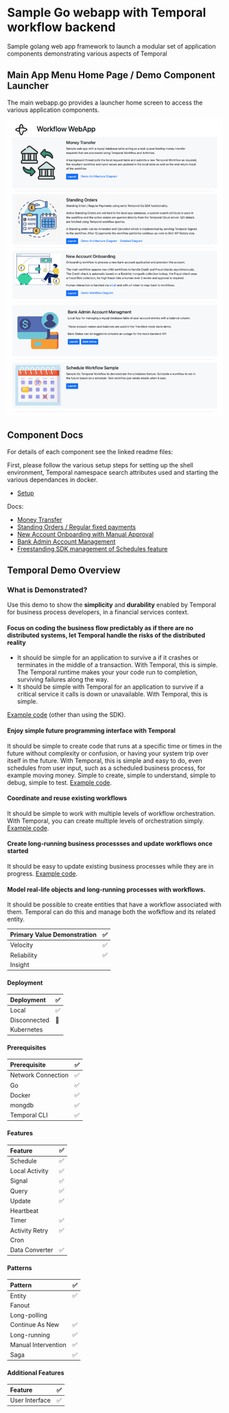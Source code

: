 # Sample Go webapp with Temporal workflow backend
Sample golang web app framework to launch a modular set of application components demonstrating various aspects of Temporal


## Main App Menu Home Page / Demo Component Launcher
The main webapp.go provides a launcher home screen to access the various application components.

![app-homepage](./assets/Home2.png)


## Component Docs
For details of each component see the linked readme files:

First, please follow the various setup steps for setting up the shell environment, Temporal namespace search attributes used and starting the various dependances in docker.

- [Setup](docs/Setup.md)

Docs:  
- [Money Transfer](docs/MoneyTransfer.md)
- [Standing Orders / Regular fixed payments](docs/StandingOrders.md)
- [New Account Onboarding with Manual Approval](docs/AccountOnboarding.md)
- [Bank Admin Account Management](docs/AccountManagement.md)
- [Freestanding SDK management of Schedules feature](docs/ScheduleWorkflow.md)
  
    
    
## Temporal Demo Overview

### What is Demonstrated?
Use this demo to show the **simplicity** and **durability** enabled by Temporal for business process developers, in a financial services context.

#### Focus on coding the business flow predictably as if there are no distributed systems, let Temporal handle the risks of the distributed reality
* It should be simple for an application to survive a if it crashes or terminates in the middle of a transaction. With Temporal, this is simple. The Temporal runtime makes your your code run to completion, surviving failures along the way.
* It should be simple with Temporal for an application to survive if a critical service it calls is down or unavailable. With Temporal, this is simple.

[Example code](./moneytransfer/transfer-workflow.go) (other than using the SDK).

#### Enjoy simple future programming interface with Temporal
It should be simple to create code that runs at a specific time or times in the future without complexity or confusion, or having your system trip over itself in the future. With Temporal, this is simple and easy to do, even schedules from user input, such as a scheduled business process, for example moving money. Simple to create, simple to understand, simple to debug, simple to test.
[Example code](./scheduleworkflow/start-scheduleworkflow.go).

#### Coordinate and reuse existing workflows
It should be simple to work with multiple levels of workflow orchestration. With Temporal, you can create multiple levels of orchestration simply.
[Example code](./standingorder/sorder-workflow.go#209).

#### Create long-running business processses and update workflows once started
It should be easy to update existing business processes while they are in progress.
[Example code](./standingorder/sorder-workflow.go#96).

#### Model real-life objects and long-running processes with workflows.
It should be possible to create entities that have a workflow associated with them. Temporal can do this and manage both the wofkflow and its related entity.
  
| Primary Value Demonstration | ✅ |  
|:-------------------|---|  
| Velocity          | ✅ |  
| Reliability       | ✅ |  
| Insight           |   |  

#### Deployment
| Deployment          | ✅ |  
|:-------------------|---|  
| Local              | ✅ |  
| Disconnected       | 🚫 |  
| Kubernetes         |  |  

#### Prerequisites
| Prerequisite       | ✅ |  
|:-------------------|---|  
| Network Connection | ✅ |  
| Go             | ✅|  
| Docker             | ✅|  
| mongdb             | ✅|  
| Temporal CLI | ✅ |  

#### Features
| Feature            | ✅ |  
|:-------------------|---|  
| Schedule       | ✅ |  
| Local Activity | ✅ |  
| Signal         | ✅ |  
| Query          | ✅ |  
| Update         | ✅ |  
| Heartbeat      |   |  
| Timer          | ✅ |  
| Activity Retry | ✅ |  
| Cron           |   |  
| Data Converter | ✅ |  

#### Patterns
| Pattern            | ✅ |  
|:-------------------|---|  
| Entity              | ✅ |  
| Fanout              |   |  
| Long-polling        |   |  
| Continue As New     | ✅ |  
| Long-running        | ✅ |  
| Manual Intervention | ✅ |  
| Saga                | ✅ |  

#### Additional Features
| Feature            | ✅ |  
|:-------------------|---|  
| User Interface   | ✅ |  


